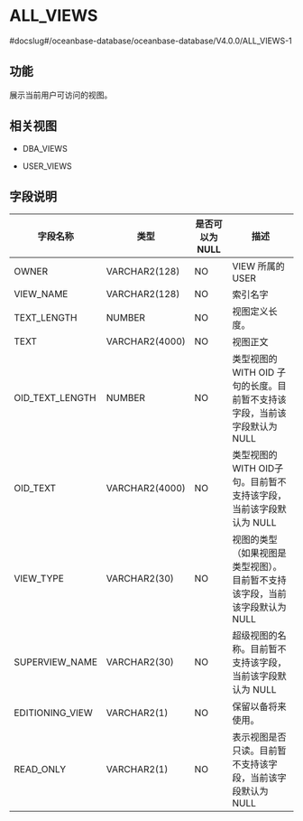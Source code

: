 ALL_VIEWS 
==============================
#docslug#/oceanbase-database/oceanbase-database/V4.0.0/ALL_VIEWS-1


功能 
-----------

展示当前用户可访问的视图。

相关视图 
-------------

* DBA_VIEWS

  

* USER_VIEWS

  




字段说明 
-------------



|    **字段名称**     |     **类型**     | **是否可以为 NULL** |                    **描述**                    |
|-----------------|----------------|----------------|----------------------------------------------|
| OWNER           | VARCHAR2(128)  | NO             | VIEW 所属的 USER                                |
| VIEW_NAME       | VARCHAR2(128)  | NO             | 索引名字                                         |
| TEXT_LENGTH     | NUMBER         | NO             | 视图定义长度。                                      |
| TEXT            | VARCHAR2(4000) | NO             | 视图正文                                         |
| OID_TEXT_LENGTH | NUMBER         | NO             | 类型视图的 WITH OID 子句的长度。目前暂不支持该字段，当前该字段默认为 NULL |
| OID_TEXT        | VARCHAR2(4000) | NO             | 类型视图的 WITH OID子句。目前暂不支持该字段，当前该字段默认为 NULL     |
| VIEW_TYPE       | VARCHAR2(30)   | NO             | 视图的类型（如果视图是类型视图）。目前暂不支持该字段，当前该字段默认为 NULL     |
| SUPERVIEW_NAME  | VARCHAR2(30)   | NO             | 超级视图的名称。目前暂不支持该字段，当前该字段默认为 NULL              |
| EDITIONING_VIEW | VARCHAR2(1)    | NO             | 保留以备将来使用。                                    |
| READ_ONLY       | VARCHAR2(1)    | NO             | 表示视图是否只读。目前暂不支持该字段，当前该字段默认为 NULL             |



